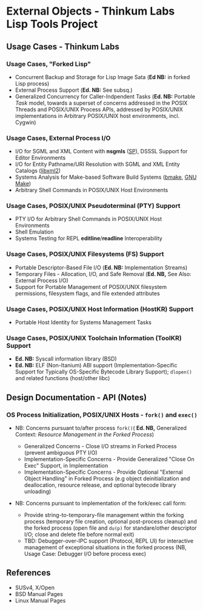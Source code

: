External Objects - Thinkum Labs Lisp Tools Project
==================================================

## Usage Cases - Thinkum Labs

### Usage Cases, "Forked Lisp"

* Concurrent Backup and Storage for Lisp Image Sata (**Ed NB:** in
  forked Lisp process)
* External Process Support (**Ed. NB:** See subsq.)
* Generalized Concurrency for Caller-Indpendent Tasks (**Ed. NB:**
  Portable _Task_ model, towards a superset of concerns addressed in the
  POSIX Threads and POSIX/UNIX Process APIs, addressed by POSIX/UNIX
  implementations in Arbitrary POSIX/UNIX host environments, incl. Cygwin)

### Usage Cases, External Process I/O

* I/O for SGML and XML Content with **nsgmls** ([SP][sp]), DSSSL Support
  for Editor Environments
* I/O for Entity Pathname/URI Resolution with SGML and XML Entity Catalogs
  ([libxml2][libxml2])
* Systems Analysis for Make-based Software Build Systems
  ([bmake][bmake], [GNU Make][gmake])
* Arbitrary Shell Commands in POSIX/UNIX Host Environments

### Usage Cases, POSIX/UNIX Pseudoterminal (PTY) Support

* PTY I/O for Arbitrary Shell Commands in POSIX/UNIX Host Environments
* Shell Emulation
* Systems Testing for REPL **editline**/**readline** Interoperability

### Usage Cases, POSIX/UNIX Filesystems (FS) Support

* Portable Descriptor-Based File I/O (**Ed. NB:** Implementation Streams)
* Temporary Files - Allocation, I/O, and Safe Removal (**Ed. NB,** See
  Also: External Process I/O)
* Support for Portable Management of POSIX/UNIX filesystem permissions,
  filesystem  flags, and file extended attributes

### Usage Cases, POSIX/UNIX Host Information (HostKR) Support

* Portable Host Identity for Systems Management Tasks

### Usage Cases, POSIX/UNIX Toolchain Information (ToolKR) Support

* **Ed. NB:** Syscall information library (BSD)
* **Ed. NB:** ELF (Non-Itanium) ABI support (Implementation-Specific
  Support for Typically OS-Specific Bytecode Library Support);
  `dlopen()` and related functions (host/other libc)


## Design Documentation - API (Notes)

### OS Process Initialization, POSIX/UNIX Hosts - `fork()` and `exec()`

* NB: Concerns pursuant to/after process `fork()`( **Ed. NB,** Generalized
      Context: _Resource Management in the Forked Process_)
    * Generalized Concerns - Close I/O streams in Forked Process
      (prevent ambiguous PTY I/O)
    * Implementation-Specific Concerns - Provide Generalized "Close On
      Exec" Support, in Implementation
    * Implementation-Specific Concerns - Provide Optional "External
      Object Handling" in Forked Process (e.g object deinitialization
      and deallocation, resource release, and optional bytecode library
      unloading)

* NB: Concerns pursuant to implementation of the fork/exec call form:
    * Provide string-to-temporary-file management within the forking
      process (temporary file creation, optional post-process cleanup)
      and the forked process (open file and `du(p)` for standare/other
      descriptor I/O; close and delete file before normal exit)
    * TBD: Debugger-over-IPC support (Protocol, REPL UI) for interactive
      management of exceptional situations in the forked process (NB,
      Usage Case: Debugger I/O before process exec)


## References

* SUSv4, X/Open
* BSD Manual Pages
* Linux Manual Pages

[sp]: http://www.jclark.com/sp/
[libxml2]: http://xmlsoft.org/
[bmake]: http://www.crufty.net/help/sjg/bmake.html
[gmake]: http://www.gnu.org/software/make/
